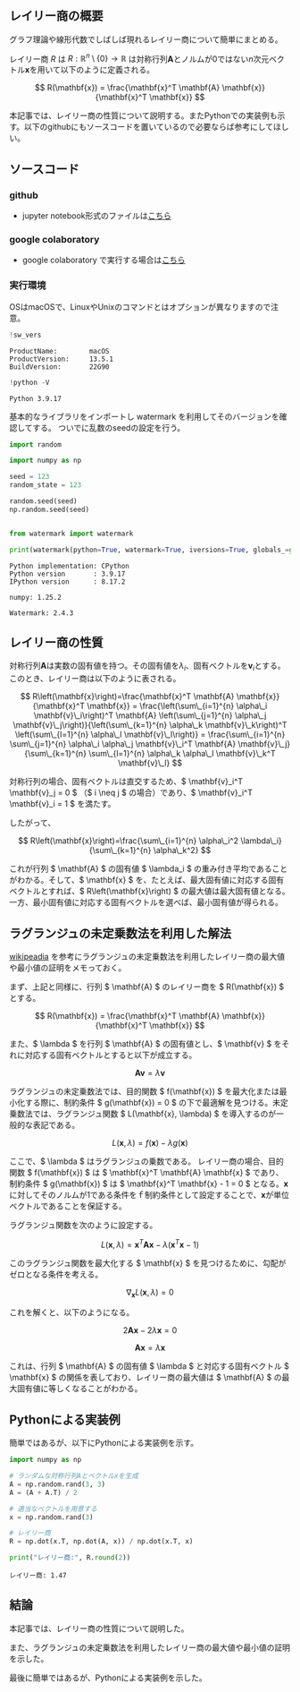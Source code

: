 ## レイリー商の概要

グラフ理論や線形代数でしばしば現れるレイリー商について簡単にまとめる。

レイリー商 $R$ は $R:\mathbb{R}^n \setminus \lbrace 0 \rbrace \rightarrow \mathbb{R}$ は対称行列$\mathbf{A}$とノルムが0ではない$n$次元ベクトル$\mathbf{x}$を用いて以下のように定義される。

$$ 
R(\mathbf{x}) = \frac{\mathbf{x}^T \mathbf{A} \mathbf{x}}{\mathbf{x}^T \mathbf{x}} 
$$

本記事では、レイリー商の性質について説明する。またPythonでの実装例も示す。以下のgithubにもソースコードを置いているので必要ならば参考にしてほしい。

## ソースコード

### github

- jupyter notebook形式のファイルは[こちら](https://github.com/hiroshi0530/wa-src/blob/master/rec/linalg/04/04_nb.ipynb)

### google colaboratory

- google colaboratory で実行する場合は[こちら](https://colab.research.google.com/github/hiroshi0530/wa-src/blob/master/rec/linalg/04/04_nb.ipynb)

### 実行環境

OSはmacOSで、LinuxやUnixのコマンドとはオプションが異なりますので注意。


```python
!sw_vers
```

    ProductName:		macOS
    ProductVersion:		13.5.1
    BuildVersion:		22G90



```python
!python -V
```

    Python 3.9.17


基本的なライブラリをインポートし watermark を利用してそのバージョンを確認してする。
ついでに乱数のseedの設定を行う。


```python
import random

import numpy as np

seed = 123
random_state = 123

random.seed(seed)
np.random.seed(seed)


from watermark import watermark

print(watermark(python=True, watermark=True, iversions=True, globals_=globals()))
```

    Python implementation: CPython
    Python version       : 3.9.17
    IPython version      : 8.17.2
    
    numpy: 1.25.2
    
    Watermark: 2.4.3
    


## レイリー商の性質

対称行列$\mathbf{A}$は実数の固有値を持つ。その固有値を$\lambda_i$、固有ベクトルを$\mathbf{v}_i$とする。このとき、レイリー商は以下のように表される。


$$
R\left(\mathbf{x}\right)=\frac{\mathbf{x}^T \mathbf{A} \mathbf{x}}{\mathbf{x}^T \mathbf{x}} = \frac{\left(\sum\_{i=1}^{n} \alpha\_i \mathbf{v}\_i\right)^T \mathbf{A} \left(\sum\_{j=1}^{n} \alpha\_j \mathbf{v}\_j\right)}{\left(\sum\_{k=1}^{n} \alpha\_k \mathbf{v}\_k\right)^T \left(\sum\_{l=1}^{n} \alpha\_l \mathbf{v}\_l\right)}
= \frac{\sum\_{i=1}^{n} \sum\_{j=1}^{n} \alpha\_i \alpha\_j \mathbf{v}\_i^T \mathbf{A} \mathbf{v}\_j}{\sum\_{k=1}^{n} \sum\_{l=1}^{n} \alpha\_k \alpha\_l \mathbf{v}\_k^T \mathbf{v}\_l}
$$


対称行列の場合、固有ベクトルは直交するため、$ \mathbf{v}\_i^T \mathbf{v}\_j = 0 $ （$ i \neq j $ の場合）であり、$ \mathbf{v}\_i^T \mathbf{v}\_i = 1 $ を満たす。

したがって、

$$
R\left(\mathbf{x}\right)=\frac{\sum\_{i=1}^{n} \alpha\_i^2 \lambda\_i}{\sum\_{k=1}^{n} \alpha\_k^2}
$$

これが行列 $ \mathbf{A} $ の固有値 $ \lambda\_i $ の重み付き平均であることがわかる。そして、$ \mathbf{x} $ 
を、たとえば、最大固有値に対応する固有ベクトルとすれば、$ R\left(\mathbf{x}\right) $ の最大値は最大固有値となる。一方、最小固有値に対応する固有ベクトルを選べば、最小固有値が得られる。


## ラグランジュの未定乗数法を利用した解法

[wikipeadia](https://ja.wikipedia.org/wiki/%E3%83%AC%E3%82%A4%E3%83%AA%E3%83%BC%E5%95%86) を参考にラグランジュの未定乗数法を利用したレイリー商の最大値や最小値の証明をメモっておく。


まず、上記と同様に、行列 $ \mathbf{A} $ のレイリー商を $ R(\mathbf{x}) $ とする。

$$ 
R(\mathbf{x}) = \frac{\mathbf{x}^T \mathbf{A} \mathbf{x}}{\mathbf{x}^T \mathbf{x}} 
$$

また、$ \lambda $ を行列 $ \mathbf{A} $ の固有値とし、$ \mathbf{v} $ をそれに対応する固有ベクトルとすると以下が成立する。

$$ \mathbf{A} \mathbf{v} = \lambda \mathbf{v} $$

ラグランジュの未定乗数法では、目的関数 $ f(\mathbf{x}) $ を最大化または最小化する際に、制約条件 $ g(\mathbf{x}) = 0 $ の下で最適解を見つける。未定乗数法では、ラグランジュ関数 $ L(\mathbf{x}, \lambda) $ を導入するのが一般的な表記である。

$$ L(\mathbf{x}, \lambda) = f(\mathbf{x}) - \lambda g(\mathbf{x}) $$

ここで、$ \lambda $ はラグランジュの乗数である。
レイリー商の場合、目的関数 $ f(\mathbf{x}) $ は $ \mathbf{x}^T \mathbf{A} \mathbf{x} $ であり、制約条件 $ g(\mathbf{x}) $ は $ \mathbf{x}^T \mathbf{x} - 1 = 0 $ となる。$\mathbf{x}$に対してそのノルムが1である条件をｆ制約条件として設定することで、$\mathbf{x}$が単位ベクトルであることを保証する。

ラグランジュ関数を次のように設定する。

$$ L(\mathbf{x}, \lambda) = \mathbf{x}^T \mathbf{A} \mathbf{x} - \lambda (\mathbf{x}^T \mathbf{x} - 1) $$

このラグランジュ関数を最大化する $ \mathbf{x} $ を見つけるために、勾配がゼロとなる条件を考える。

$$ \nabla_{\mathbf{x}} L(\mathbf{x}, \lambda) = 0 $$

これを解くと、以下のようになる。

$$ 2 \mathbf{A} \mathbf{x} - 2 \lambda \mathbf{x} = 0 $$

$$ \mathbf{A} \mathbf{x} = \lambda \mathbf{x} $$

これは、行列 $ \mathbf{A} $ の固有値 $ \lambda $ と対応する固有ベクトル $ \mathbf{x} $ の関係を表しており、レイリー商の最大値は $ \mathbf{A} $ の最大固有値に等しくなることがわかる。

## Pythonによる実装例

簡単ではあるが、以下にPythonによる実装例を示す。


```python
import numpy as np

# ランダムな対称行列Aとベクトルxを生成
A = np.random.rand(3, 3)
A = (A + A.T) / 2

# 適当なベクトルを用意する
x = np.random.rand(3)

# レイリー商
R = np.dot(x.T, np.dot(A, x)) / np.dot(x.T, x)

print("レイリー商:", R.round(2))
```

    レイリー商: 1.47


## 結論

本記事では、レイリー商の性質について説明した。

また、ラグランジュの未定乗数法を利用したレイリー商の最大値や最小値の証明を示した。

最後に簡単ではあるが、Pythonによる実装例を示した。
